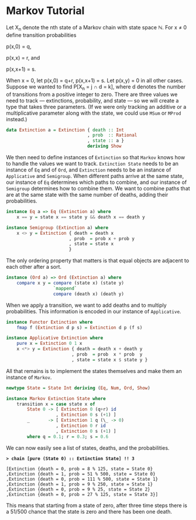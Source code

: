 # Markov Tutorial

Let X<sub>n</sub> denote the nth state of a Markov chain with state space ℕ.
For x ≠ 0 define transition probabilities

p(x,0) = q,

p(x,x) = r, and

p(x,x+1) = s.

When x = 0, let
p(x,0) = q+r,
p(x,x+1) = s.
Let p(x,y) = 0 in all other cases.
Suppose we wanted to find
P\[X<sub>n</sub> = j ∩ d = k],
where d denotes the number of transitions from a positive integer to zero.
There are three values we need to track —
extinctions, probability, and state —
so we will create a type that takes three parameters.
(If we were only tracking an additive or a multiplicative parameter
along with the state, we could use `MSum` or `MProd` instead.)

```haskell
data Extinction a = Extinction { death :: Int
                               , prob  :: Rational
                               , state :: a }
                               deriving Show
```

We then need to define instances of `Extinction`
so that `Markov` knows how to handle the values we want to track.
`Extinction State` needs to be an instance of `Eq` and of `Ord`,
and `Extinction` needs to be an instance of `Applicative` and `Semigroup`.
When different paths arrive at the same state,
our instance of `Eq` determines which paths to combine,
and our instance of `Semigroup` determines how to combine them.
We want to combine paths that are at the same state
with the same number of deaths, adding their probabilities.

```haskell
instance Eq a => Eq (Extinction a) where
    x == y = state x == state y && death x == death y

instance Semigroup (Extinction a) where
    x <> y = Extinction { death = death x
                        , prob  = prob x + prob y
                        , state = state x
                        }
```

The only ordering property that matters is that equal objects
are adjacent to each other after a sort.

```haskell
instance (Ord a) => Ord (Extinction a) where
    compare x y = compare (state x) (state y)
                  `mappend`
                  compare (death x) (death y)
```

When we apply a transition, we want to add deaths
and to multiply probabilities.
This information is encoded in our instance of `Applicative`.

```haskell
instance Functor Extinction where
    fmap f (Extinction d p s) = Extinction d p (f s)

instance Applicative Extinction where
    pure x = Extinction 0 1 x
    x <*> y = Extinction { death = death x + death y
                         , prob  = prob  x * prob  y
                         , state = state x $ state y }
```

All that remains is to implement the states themselves
and make them an instance of `Markov`.

```haskell
newtype State = State Int deriving (Eq, Num, Ord, Show)

instance Markov Extinction State where
    transition x = case state x of
        State 0 -> [ Extinction 0 (q+r) id
                   , Extinction 0 s (+1) ]
        _       -> [ Extinction 1 q (\_ -> 0)
                   , Extinction 0 r id
                   , Extinction 0 s (+1) ]
        where q = 0.1; r = 0.3; s = 0.6
```

We can now easily see a list of states, deaths, and the probabilities.

__`> chain [pure (State 0) :: Extinction State] !! 3`__
```
[Extinction {death = 0, prob = 8 % 125, state = State 0}
,Extinction {death = 1, prob = 51 % 500, state = State 0}
,Extinction {death = 0, prob = 111 % 500, state = State 1}
,Extinction {death = 1, prob = 9 % 250, state = State 1}
,Extinction {death = 0, prob = 9 % 25, state = State 2}
,Extinction {death = 0, prob = 27 % 125, state = State 3}]
```

This means that starting from a state of zero,
after three time steps there is a 51/500 chance
that the state is zero and there has been one death.
